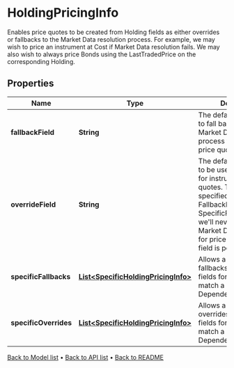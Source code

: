 

# HoldingPricingInfo

Enables price quotes to be created from Holding fields as either overrides or fallbacks to the Market Data  resolution process. For example, we may wish to price an instrument at Cost if Market Data resolution fails.  We may also wish to always price Bonds using the LastTradedPrice on the corresponding Holding.

## Properties

| Name | Type | Description | Notes |
|------------ | ------------- | ------------- | -------------|
|**fallbackField** | **String** | The default Holding field to fall back on if the Market Data resolution process fails to find a price quote. |  [optional] |
|**overrideField** | **String** | The default Holding field to be used as an override for instrument price quotes. This cannot be specified  along with a FallbackField or any SpecificFallbacks, since we&#39;ll never attempt Market Data resolution  for price quotes if this field is populated. |  [optional] |
|**specificFallbacks** | [**List&lt;SpecificHoldingPricingInfo&gt;**](SpecificHoldingPricingInfo.md) | Allows a user to specify fallbacks using Holding fields for sources that match a particular DependencySourceFilter. |  [optional] |
|**specificOverrides** | [**List&lt;SpecificHoldingPricingInfo&gt;**](SpecificHoldingPricingInfo.md) | Allows a user to specify overrides using Holding fields for sources that match a particular DependencySourceFilter. |  [optional] |



[Back to Model list](../README.md#documentation-for-models) &#8226; [Back to API list](../README.md#documentation-for-api-endpoints) &#8226; [Back to README](../README.md)


